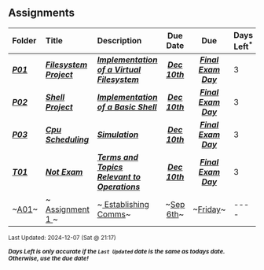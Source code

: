 ## Assignments

| Folder | Title | Description | Due Date | Due | Days Left<sup>*</sup> |
|:------|:------|:------|:-----:|:-----:|-----|
| ***<a href="https://github.com/rugbyprof/5143-Operating-Systems/tree/master/Assignments/P01">P01</a>*** | ***<a href="https://github.com/rugbyprof/5143-Operating-Systems/tree/master/Assignments/P01"> Filesystem Project </a>*** | ***<a href="https://github.com/rugbyprof/5143-Operating-Systems/tree/master/Assignments/P01"> Implementation of a Virtual Filesystem</a>*** | ***<a href="https://github.com/rugbyprof/5143-Operating-Systems/tree/master/Assignments/P01">Dec 10th</a>*** | ***<a href="https://github.com/rugbyprof/5143-Operating-Systems/tree/master/Assignments/P01">Final Exam Day</a>*** | 3 |
| ***<a href="https://github.com/rugbyprof/5143-Operating-Systems/tree/master/Assignments/P02">P02</a>*** | ***<a href="https://github.com/rugbyprof/5143-Operating-Systems/tree/master/Assignments/P02"> Shell Project </a>*** | ***<a href="https://github.com/rugbyprof/5143-Operating-Systems/tree/master/Assignments/P02"> Implementation of a Basic Shell</a>*** | ***<a href="https://github.com/rugbyprof/5143-Operating-Systems/tree/master/Assignments/P02">Dec 10th</a>*** | ***<a href="https://github.com/rugbyprof/5143-Operating-Systems/tree/master/Assignments/P02">Final Exam Day</a>*** | 3 |
| ***<a href="https://github.com/rugbyprof/5143-Operating-Systems/tree/master/Assignments/P03">P03</a>*** | ***<a href="https://github.com/rugbyprof/5143-Operating-Systems/tree/master/Assignments/P03"> Cpu Scheduling </a>*** | ***<a href="https://github.com/rugbyprof/5143-Operating-Systems/tree/master/Assignments/P03"> Simulation</a>*** | ***<a href="https://github.com/rugbyprof/5143-Operating-Systems/tree/master/Assignments/P03">Dec 10th</a>*** | ***<a href="https://github.com/rugbyprof/5143-Operating-Systems/tree/master/Assignments/P03">Final Exam Day</a>*** | 3 |
| ***<a href="https://github.com/rugbyprof/5143-Operating-Systems/tree/master/Assignments/T01">T01</a>*** | ***<a href="https://github.com/rugbyprof/5143-Operating-Systems/tree/master/Assignments/T01"> Not Exam </a>*** | ***<a href="https://github.com/rugbyprof/5143-Operating-Systems/tree/master/Assignments/T01"> Terms and Topics Relevant to Operations</a>*** | ***<a href="https://github.com/rugbyprof/5143-Operating-Systems/tree/master/Assignments/T01">Dec 10th</a>*** | ***<a href="https://github.com/rugbyprof/5143-Operating-Systems/tree/master/Assignments/T01">Final Exam Day</a>*** | 3 |
| ~<a href="https://github.com/rugbyprof/5143-Operating-Systems/tree/master/Assignments/A01">A01</a>~ | ~<a href="https://github.com/rugbyprof/5143-Operating-Systems/tree/master/Assignments/A01"> Assignment 1 </a>~ | ~<a href="https://github.com/rugbyprof/5143-Operating-Systems/tree/master/Assignments/A01"> Establishing Comms</a>~ | ~<a href="https://github.com/rugbyprof/5143-Operating-Systems/tree/master/Assignments/A01">Sep 6th</a>~ | ~<a href="https://github.com/rugbyprof/5143-Operating-Systems/tree/master/Assignments/A01">Friday</a>~ | ---- |

<sup>Last Updated: 2024-12-07 (Sat @ 21:17)</sup> 

<sup>***Days Left is only accurate if the `Last Updated` date is the same as todays date. Otherwise, use the due date!***</sup> 